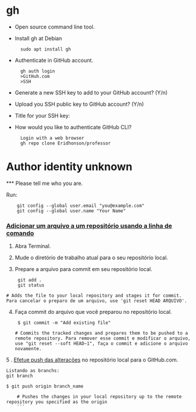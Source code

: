 # gh
- Open source command line tool.
- Install gh at Debian
	
		sudo apt install gh
- Authenticate in GitHub account.

		gh auth login
		>GitHuh.com
		>SSH
		
- Generate a new SSH key to add to your GitHub account? (Y/n)
- Upload you SSH public key to GitHub account? (Y/n)
- Title for your SSH key:
- How would you like to authenticate GitHub CLI? 
		
		Login with a web browser
		gh repo clone Eridhonson/professor
# Author identity unknown

*** Please tell me who you are.

Run:

		git config --global user.email "you@example.com"
		git config --global user.name "Your Name"

### [Adicionar um arquivo a um repositório usando a linha de comando](https://docs.github.com/pt/repositories/working-with-files/managing-files/adding-a-file-to-a-repository#adding-a-file-to-a-repository-using-the-command-line)
1. Abra Terminal.
    
2. Mude o diretório de trabalho atual para o seu repositório local.
    
3. Prepare a arquivo para commit em seu repositório local.

		git add .
		git status
```shell
# Adds the file to your local repository and stages it for commit. Para cancelar o preparo de um arquivo, use 'git reset HEAD ARQUIVO'.
```
4. Faça commit do arquivo que você preparou no repositório local.
    
		$ git commit -m "Add existing file"
    ```shell
    # Commits the tracked changes and prepares them to be pushed to a remote repository. Para remover esse commit e modificar o arquivo, use "git reset --soft HEAD~1", faça o commit e adicione o arquivo novamente.
    ```
5 . [Efetue push das alterações](https://docs.github.com/pt/get-started/using-git/pushing-commits-to-a-remote-repository) no repositório local para o GitHub.com.

	Listando as branchs:
	git branch
	
    $ git push origin branch_name
```shell
    # Pushes the changes in your local repository up to the remote repository you specified as the origin
    ```
